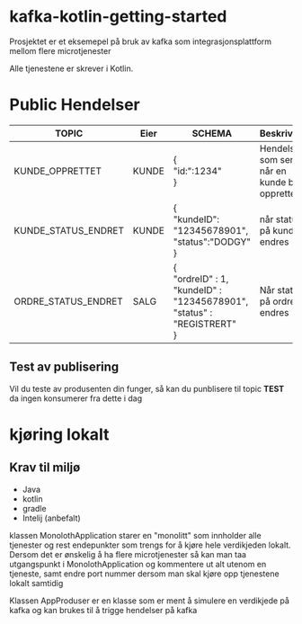 # kafka-kotlin-getting-started

Prosjektet er et eksemepel på bruk av kafka som integrasjonsplattform mellom flere microtjenester

Alle tjenestene er skrever i Kotlin.

# Public Hendelser


| TOPIC                 | Eier  | SCHEMA                  | Beskrivelse                                    |
|-----------------------|-------|-------------------------|------------------------------------------------|
| KUNDE_OPPRETTET       | KUNDE | {<br/>"id:":1234"<br/>} | Hendelse som sends når en kunde blir opprettet |
| KUNDE_STATUS_ENDRET   | KUNDE | {<br/>"kundeID": "12345678901",<br/>"status":"DODGY"<br/>}| når status på kunde endres                     |
| ORDRE_STATUS_ENDRET   | SALG  | {<br/>"ordreID" : 1,<br/>"kundeID" : "12345678901",<br/>"status" : "REGISTRERT"<br/>}| Når status på ordre endres  |

## Test av publisering
Vil du teste av produsenten din funger, så kan du punblisere til topic <b>TEST</b> da ingen konsumerer fra dette i dag


# kjøring lokalt
## Krav til miljø
* Java
* kotlin
* gradle
* Intelij (anbefalt)

klassen MonolothApplication starer en "monolitt" som innholder alle tjenester og rest endepunkter som trengs for å kjøre hele verdikjeden lokalt.
Dersom det er ønskelig å ha flere microtjenester så kan man taa utgangspunkt i MonolothApplication og kommentere ut alt utenom en tjeneste, samt endre port nummer dersom man skal kjøre opp tjenestene lokalt samtidig

Klassen AppProduser er en klasse som er ment å simulere en verdikjede på kafka og kan brukes til å trigge hendelser på kafka
